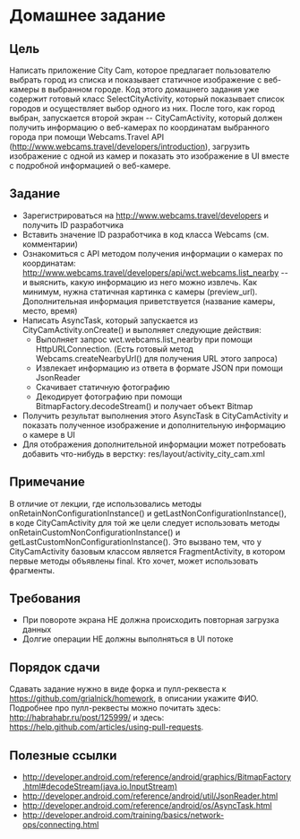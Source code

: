# Домашнее задание

## Цель

Написать приложение City Cam, которое предлагает пользователю выбрать город из списка и показывает статичное изображение с веб-камеры в выбранном городе. Код этого домашнего задания уже содержит готовый класс SelectCityActivity, который показывает список городов и осуществляет выбор одного из них. После того, как город выбран, запускается второй экран -- CityCamActivity, который должен получить информацию о веб-камерах по координатам выбранного города при помощи Webcams.Travel API (http://www.webcams.travel/developers/introduction), загрузить изображение с одной из камер и показать это изображение в UI вместе с подробной информацией о веб-камере.

## Задание

* Зарегистрироваться на http://www.webcams.travel/developers и получить ID разработчика
* Вставить значение ID разработчика в код класса Webcams (см. комментарии)
* Ознакомиться с API методом получения информации о камерах по координатам: http://www.webcams.travel/developers/api/wct.webcams.list_nearby -- и выяснить, какую информацию из него можно извлечь. Как минимум, нужна статичная картинка с камеры (preview_url). Дополнительная информация приветствуется (название камеры, место, время)
* Написать AsyncTask, который запускается из CityCamActivity.onCreate() и выполняет следующие действия:
  * Выполняет запрос wct.webcams.list_nearby при помощи HttpURLConnection. (Есть готовый метод Webcams.createNearbyUrl() для получения URL этого запроса)
  * Извлекает информацию из ответа в формате JSON при помощи JsonReader 
  * Скачивает статичную фотографию 
  * Декодирует фотографию при помощи BitmapFactory.decodeStream() и получает объект Bitmap
* Получить результат выполнения этого AsyncTask в CityCamActivity и показать полученное изображение и дополнительную информацию о камере в UI
* Для отображения дополнительной информации может потребовать добавить что-нибудь в верстку: res/layout/activity_city_cam.xml

## Примечание

В отличие от лекции, где использовались методы onRetainNonConfigurationInstance() и getLastNonConfigurationInstance(), в коде CityCamActivity для той же цели следует использовать методы onRetainCustomNonConfigurationInstance() и getLastCustomNonConfigurationInstance(). Это вызвано тем, что у CityCamActivity базовым классом является FragmentActivity, в котором первые методы объявлены final. Кто хочет, может использовать фрагменты. 

## Требования

* При повороте экрана НЕ должна происходить повторная загрузка данных
* Долгие операции НЕ должны выполняться в UI потоке

## Порядок сдачи

Сдавать задание нужно в виде форка и пулл-реквеста к https://github.com/grialnick/homework, в описании укажите ФИО. Подробнее про пулл-реквесты можно почитать здесь: http://habrahabr.ru/post/125999/ и здесь: https://help.github.com/articles/using-pull-requests.

## Полезные ссылки

* http://developer.android.com/reference/android/graphics/BitmapFactory.html#decodeStream(java.io.InputStream)
* http://developer.android.com/reference/android/util/JsonReader.html
* http://developer.android.com/reference/android/os/AsyncTask.html
* http://developer.android.com/training/basics/network-ops/connecting.html




  
